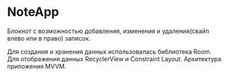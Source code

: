 # NoteApp

Блокнот с возможностью добавления, изменения и удаления(свайп влево или в право) записок.

Для создания и хранения данных использовалась библиотека Room. 
Для отображения данных RecyclerView и Constraint Layout. 
Архитектура приложения MVVM. 
